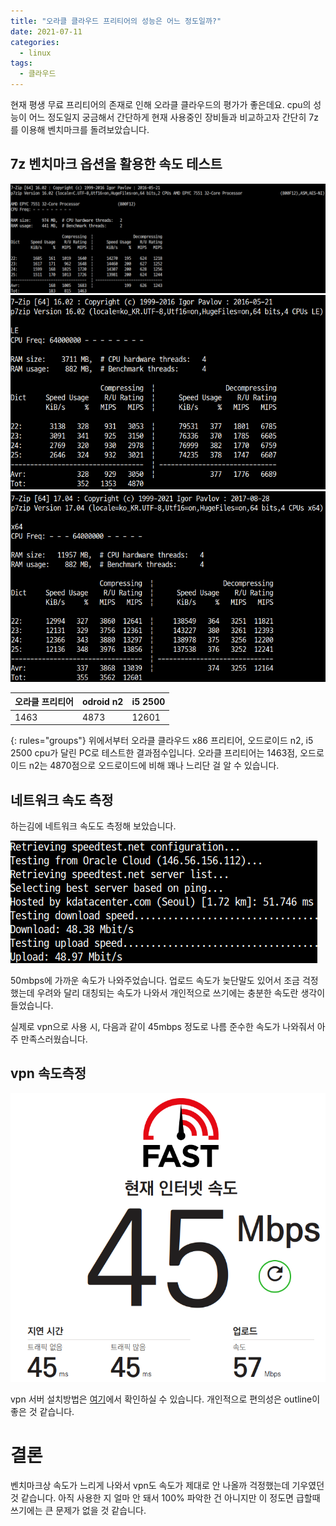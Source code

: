 ```yaml
---
title: "오라클 클라우드 프리티어의 성능은 어느 정도일까?"
date: 2021-07-11
categories:
  - linux
tags:
  - 클라우드
---
```

현재 평생 무료 프리티어의 존재로 인해 오라클 클라우드의 평가가 좋은데요. cpu의 성능이 어느 정도일지 궁금해서 간단하게 현재 사용중인 장비들과 비교하고자 간단히 7z를 이용해 벤치마크를 돌려보았습니다.

## 7z 벤치마크 옵션을 활용한 속도 테스트
![오라클 클라우드 프리티어](/assets/images/2021/07-11-1.png)
![odroid n2](/assets/images/2021/07-11-2.png)
![i5 2500](/assets/images/2021/07-11-3.png)

| 오라클 프리티어 | odroid n2 | i5 2500 |
|--------|-------|--------|
|  1463   | 4873   | 12601   |
{: rules="groups"}
위에서부터 오라클 클라우드 x86 프리티어, 오드로이드 n2, i5 2500 cpu가 달린 PC로 테스트한 결과점수입니다. 오라클 프리티어는 1463점, 오드로이드 n2는 4870점으로 오드로이드에 비해 꽤나 느리단 걸 알 수 있습니다.

## 네트워크 속도 측정

하는김에 네트워크 속도도 측정해 보았습니다.

![스피드테스트](/assets/images/2021/07-11-4.png)

50mbps에 가까운 속도가 나와주었습니다. 업로드 속도가 늦단말도 있어서 조금 걱정했는데 우려와 달리 대칭되는 속도가 나와서 개인적으로 쓰기에는 충분한 속도란 생각이 들었습니다.

실제로 vpn으로 사용 시, 다음과 같이 45mbps 정도로 나름 준수한 속도가 나와줘서 아주 만족스러웠습니다.

## vpn 속도측정

![vpn 속도측정](/assets/images/2021/07-11-5.png)

vpn 서버 설치방법은 [여기](https://www.wsgvet.com/ubuntu/170)에서 확인하실 수 있습니다. 개인적으로 편의성은 outline이 좋은 것 같습니다.

# 결론

벤치마크상 속도가 느리게 나와서 vpn도 속도가 제대로 안 나올까 걱정했는데 기우였던 것 같습니다. 아직 사용한 지 얼마 안 돼서 100% 파악한 건 아니지만 이 정도면 급할때 쓰기에는
큰 문제가 없을 것 같습니다.

